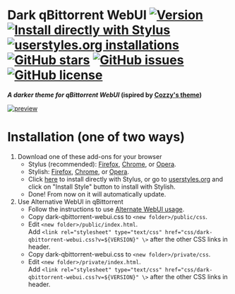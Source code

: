 # Dark qBittorrent WebUI [![Version][version]][1] [![Install directly with Stylus][stylus]][2] [![userstyles.org installations][userstyles]][3] [![GitHub stars][stars]][4] [![GitHub issues][issues]][5] [![GitHub license][license]][6]
**_A darker theme for qBittorrent WebUI_ (ispired by [Cozzy's theme])**

[![preview][preview]][1]
# Installation (one of two ways)
1. Download one of these add-ons for your browser
   * Stylus (recommended): [Firefox][7], [Chrome][8],  or [Opera][9].
   * Stylish: [Firefox][10], [Chrome][11],  or [Opera][12].
   * Click [here][2] to install directly with Stylus, or go to [userstyles.org][3] and click on "Install Style" button to install with Stylish.
   * Done! From now on it will automatically update.
2. Use Alternative WebUI in  qBittorrent
   * Follow the instructions to use [Alternate WebUI usage][13].
   * Copy dark-qbittorrent-webui.css to `<new folder>/public/css`.
   * Edit `<new folder>/public/index.html`.  
     Add `<link rel="stylesheet" type="text/css" href="css/dark-qbittorrent-webui.css?v=${VERSION}" \>` after the other CSS links in header.
   * Copy dark-qbittorrent-webui.css to `<new folder>/private/css`.
   * Edit `<new folder>/private/index.html`.       
     Add `<link rel="stylesheet" type="text/css" href="css/dark-qbittorrent-webui.css?v=${VERSION}" \>` after the other CSS links in header.  
 
[version]: https://img.shields.io/badge/version-1.0.0-ED1C24.svg?longCache=true&style=flat-square
[1]: #
[stylus]: https://img.shields.io/badge/install%20directly%20with-Stylus-00adad.svg?longCache=true&style=flat-square "Click here!"
[2]: https://raw.githubusercontent.com/iFelix18/Dark-qBittorrent-WebUI/master/dark-qbittorrent-webui.user.css
[userstyles]: https://img.shields.io/badge/dynamic/json.svg?label=userstyles.org%20installations&url=https%3A%2F%2Fwidget.userstyles.org%2Fstyles%2F160858%2Fdark-qbittorrent-webui.json&query=total_installs&colorB=e51ced&longCache=true&style=flat-square
[3]: https://userstyles.org/styles/160858/dark-qbittorrent-webui
[stars]: https://img.shields.io/github/stars/iFelix18/Dark-qBittorrent-WebUI.svg?longCache=true&style=flat-square
[4]: https://github.com/iFelix18/Dark-qBittorrent-WebUI/stargazers
[issues]: https://img.shields.io/github/issues/iFelix18/Dark-qBittorrent-WebUI.svg?longCache=true&style=flat-square
[5]: https://github.com/iFelix18/Dark-qBittorrent-WebUI/issues
[license]: https://img.shields.io/github/license/iFelix18/Dark-qBittorrent-WebUI.svg?longCache=true&style=flat-square
[6]: https://creativecommons.org/licenses/by-sa/4.0/
[Cozzy's theme]: https://userstyles.org/styles/152766/
[preview]: ![image](https://user-images.githubusercontent.com/4815620/224517415-ff9591d4-ffe1-4168-9029-3a635f13a412.png)
[7]: https://addons.mozilla.org/firefox/addon/styl-us/
[8]: https://chrome.google.com/webstore/detail/clngdbkpkpeebahjckkjfobafhncgmne
[9]: https://addons.opera.com/extensions/details/stylus/
[10]: https://addons.mozilla.org/firefox/addon/stylish/
[11]: https://chrome.google.com/webstore/detail/stylish-custom-themes-for/fjnbnpbmkenffdnngjfgmeleoegfcffe
[12]: https://addons.opera.com/extensions/details/stylish/
[13]: https://github.com/qbittorrent/qBittorrent/wiki/Alternate-WebUI-usage
